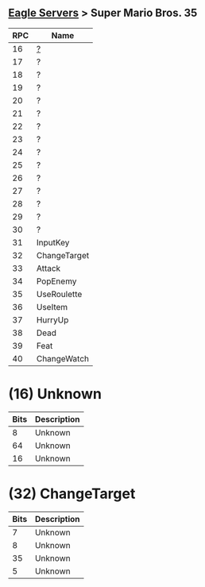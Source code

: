 [Eagle Servers](Eagle-Protocol) > Super Mario Bros. 35
---

| RPC | Name |
| --- | --- |
| 16 | [?](#16-unknown) |
| 17 | ? |
| 18 | ? |
| 19 | ? |
| 20 | ? |
| 21 | ? |
| 22 | ? |
| 23 | ? |
| 24 | ? |
| 25 | ? |
| 26 | ? |
| 27 | ? |
| 28 | ? |
| 29 | ? |
| 30 | ? |
| 31 | InputKey |
| 32 | ChangeTarget |
| 33 | Attack |
| 34 | PopEnemy |
| 35 | UseRoulette |
| 36 | UseItem |
| 37 | HurryUp |
| 38 | Dead |
| 39 | Feat |
| 40 | ChangeWatch |

# (16) Unknown
| Bits | Description |
| --- | --- |
| 8 | Unknown |
| 64 | Unknown |
| 16 | Unknown |

# (32) ChangeTarget
| Bits | Description |
| --- | --- |
| 7 | Unknown |
| 8 | Unknown |
| 35 | Unknown |
| 5 | Unknown |